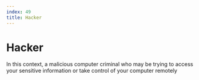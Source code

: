 ```yaml
---
index: 49
title: Hacker
---
```

# Hacker

In this context, a malicious computer criminal who may be trying to access your sensitive information or take control of your computer remotely